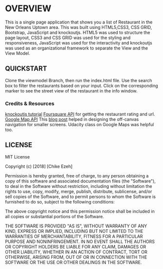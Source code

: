 # **OVERVIEW**
This is a single page application that shows you a list of Restaurant in the New Orleans Uptown area.
This was built using HTML5,CSS3, CSS GRID, Bootstrap, JavaScript and knockoutjs.
HTML5 was used to structure the page layout, CSS3 and CSS GRID was used for the styling and responsiveness, JavaScript was used for the interactivity and knockoutjs was used as an organizational framework to separate the View and the View Model.


## **QUICKSTART**
Clone the viewmodel Branch, then run the index.html file. Use the search box to filter the restaurants based on your input.
Click on the corresponding marker to see the street view of the restaurant in the info window.

### **Credits & Resources**
[knockoutjs tutorial](http://learn.knockoutjs.com/#/?tutorial=intro)
[Foursquare API](https://developer.foursquare.com/) for getting the restaurant rating and url.
[Google Map API](https://developers.google.com/maps/)
This [blog post](https://webdesign.tutsplus.com/tutorials/how-to-build-an-off-canvas-navigation-with-css-grid--cms-28191) helped in designing the off-canvas navigation for smaller screens.
Udacity class on Google Maps was helpful too.

## **LICENSE**
MIT License

Copyright (c) [2018] [Chike Ezeh]

Permission is hereby granted, free of charge, to any person obtaining a copy
of this software and associated documentation files (the "Software"), to deal
in the Software without restriction, including without limitation the rights
to use, copy, modify, merge, publish, distribute, sublicense, and/or sell
copies of the Software, and to permit persons to whom the Software is
furnished to do so, subject to the following conditions:

The above copyright notice and this permission notice shall be included in all
copies or substantial portions of the Software.

THE SOFTWARE IS PROVIDED "AS IS", WITHOUT WARRANTY OF ANY KIND, EXPRESS OR
IMPLIED, INCLUDING BUT NOT LIMITED TO THE WARRANTIES OF MERCHANTABILITY,
FITNESS FOR A PARTICULAR PURPOSE AND NONINFRINGEMENT. IN NO EVENT SHALL THE
AUTHORS OR COPYRIGHT HOLDERS BE LIABLE FOR ANY CLAIM, DAMAGES OR OTHER
LIABILITY, WHETHER IN AN ACTION OF CONTRACT, TORT OR OTHERWISE, ARISING FROM,
OUT OF OR IN CONNECTION WITH THE SOFTWARE OR THE USE OR OTHER DEALINGS IN THE
SOFTWARE.
